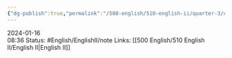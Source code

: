 ```yaml
---
{"dg-publish":true,"permalink":"/500-english/510-english-ii/quarter-3/compound-sentences-revisit/","updated":"2024-01-16T08:49:29.138-06:00"}
---
```


2024-01-16  
08:36
Status: #English/EnglishII/note
Links: [[500 English/510 English II/English II\|English II]]
